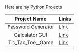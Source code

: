 Here are my Python Projects

| Project Name | Links |
|:-:|-|
| Password Generator | [Link](https://nsk-2001.github.io/Python_projects/PasswordGenerator/) |
| Calculator GUI | [Link](https://github.com/nsk-2001/Python_projects/releases/tag/v1.0) |
| Tic_Tac_Toe__Game | [Link]([https://github.com/nsk-2001/Python_projects/releases/tag/v1.0](https://github.com/nsk-2001/Python_projects/blob/main/Tic_Tac_Toe__Game.py)) |
